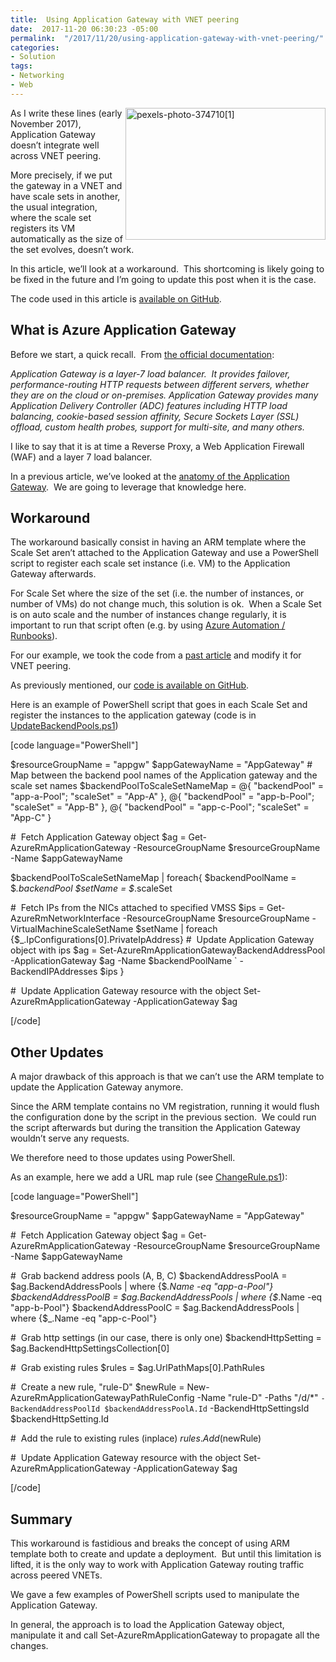 ```yaml
---
title:  Using Application Gateway with VNET peering
date:  2017-11-20 06:30:23 -05:00
permalink:  "/2017/11/20/using-application-gateway-with-vnet-peering/"
categories:
- Solution
tags:
- Networking
- Web
---
```

<a href="http://vincentlauzon.files.wordpress.com/2017/11/pexels-photo-3747101.jpg"><img style="border:0 currentcolor;float:right;display:inline;background-image:none;" title="pexels-photo-374710[1]" src="http://vincentlauzon.files.wordpress.com/2017/11/pexels-photo-3747101_thumb.jpg" alt="pexels-photo-374710[1]" width="320" height="211" align="right" border="0" /></a>As I write these lines (early November 2017), Application Gateway doesn’t integrate well across VNET peering.

More precisely, if we put the gateway in a VNET and have scale sets in another, the usual integration, where the scale set registers its VM automatically as the size of the set evolves, doesn’t work.

In this article, we’ll look at a workaround.  This shortcoming is likely going to be fixed in the future and I’m going to update this post when it is the case.

The code used in this article is <a href="https://github.com/vplauzon/app-gateway/tree/master/multi-vnets-vmss" target="_blank" rel="noopener">available on GitHub</a>.
<h2>What is Azure Application Gateway</h2>
Before we start, a quick recall.  From <a href="https://docs.microsoft.com/en-us/azure/application-gateway/application-gateway-create-gateway-arm">the official documentation</a>:

<em>Application Gateway is a layer-7 load balancer.  It provides failover, performance-routing HTTP requests between different servers, whether they are on the cloud or on-premises. Application Gateway provides many Application Delivery Controller (ADC) features including HTTP load balancing, cookie-based session affinity, Secure Sockets Layer (SSL) offload, custom health probes, support for multi-site, and many others.</em>

I like to say that it is at time a Reverse Proxy, a Web Application Firewall (WAF) and a layer 7 load balancer.

In a previous article, we’ve looked at the <a href="https://vincentlauzon.com/2017/07/17/azure-application-gateway-anatomy/">anatomy of the Application Gateway</a>.  We are going to leverage that knowledge here.
<h2>Workaround</h2>
The workaround basically consist in having an ARM template where the Scale Set aren’t attached to the Application Gateway and use a PowerShell script to register each scale set instance (i.e. VM) to the Application Gateway afterwards.

For Scale Set where the size of the set (i.e. the number of instances, or number of VMs) do not change much, this solution is ok.  When a Scale Set is on auto scale and the number of instances change regularly, it is important to run that script often (e.g. by using <a href="https://vincentlauzon.com/2015/11/01/azure-runbook-a-complete-simple-example/">Azure Automation / Runbooks</a>).

For our example, we took the code from a <a href="https://vincentlauzon.com/2017/05/08/url-routing-with-azure-application-gateway/">past article</a> and modify it for VNET peering.

As previously mentioned, our <a href="https://github.com/vplauzon/app-gateway/tree/master/multi-vnets-vmss" target="_blank" rel="noopener">code is available on GitHub</a>.

Here is an example of PowerShell script that goes in each Scale Set and register the instances to the application gateway (code is in <a href="https://github.com/vplauzon/app-gateway/blob/master/multi-vnets-vmss/UpdateBackendPools.ps1" target="_blank" rel="noopener">UpdateBackendPools.ps1</a>)

[code language="PowerShell"]

$resourceGroupName = &quot;appgw&quot;
$appGatewayName = &quot;AppGateway&quot;
#  Map between the backend pool names of the Application gateway and the scale set names
$backendPoolToScaleSetNameMap = @{
&quot;backendPool&quot; = &quot;app-a-Pool&quot;;
&quot;scaleSet&quot; = &quot;App-A&quot;
},
@{
&quot;backendPool&quot; = &quot;app-b-Pool&quot;;
&quot;scaleSet&quot; = &quot;App-B&quot;
},
@{
&quot;backendPool&quot; = &quot;app-c-Pool&quot;;
&quot;scaleSet&quot; = &quot;App-C&quot;
}

#  Fetch Application Gateway object
$ag = Get-AzureRmApplicationGateway -ResourceGroupName $resourceGroupName -Name $appGatewayName

$backendPoolToScaleSetNameMap | foreach{
$backendPoolName = $_.backendPool
$setName = $_.scaleSet

#  Fetch IPs from the NICs attached to specified VMSS
$ips = Get-AzureRmNetworkInterface -ResourceGroupName $resourceGroupName -VirtualMachineScaleSetName $setName |
foreach {$_.IpConfigurations[0].PrivateIpAddress}
#  Update Application Gateway object with ips
$ag = Set-AzureRmApplicationGatewayBackendAddressPool -ApplicationGateway $ag -Name $backendPoolName `
-BackendIPAddresses $ips
}

#  Update Application Gateway resource with the object
Set-AzureRmApplicationGateway -ApplicationGateway $ag

[/code]

<h2>Other Updates</h2>
A major drawback of this approach is that we can’t use the ARM template to update the Application Gateway anymore.

Since the ARM template contains no VM registration, running it would flush the configuration done by the script in the previous section.  We could run the script afterwards but during the transition the Application Gateway wouldn’t serve any requests.

We therefore need to those updates using PowerShell.

As an example, here we add a URL map rule (see <a href="https://github.com/vplauzon/app-gateway/blob/master/multi-vnets-vmss/ChangeRule.ps1" target="_blank" rel="noopener">ChangeRule.ps1</a>):

[code language="PowerShell"]

$resourceGroupName = &quot;appgw&quot;
$appGatewayName = &quot;AppGateway&quot;

#  Fetch Application Gateway object
$ag = Get-AzureRmApplicationGateway -ResourceGroupName $resourceGroupName -Name $appGatewayName

#  Grab backend address pools (A, B, C)
$backendAddressPoolA = $ag.BackendAddressPools | where {$_.Name -eq &quot;app-a-Pool&quot;}
$backendAddressPoolB = $ag.BackendAddressPools | where {$_.Name -eq &quot;app-b-Pool&quot;}
$backendAddressPoolC = $ag.BackendAddressPools | where {$_.Name -eq &quot;app-c-Pool&quot;}

#  Grab http settings (in our case, there is only one)
$backendHttpSetting = $ag.BackendHttpSettingsCollection[0]

#  Grab existing rules
$rules = $ag.UrlPathMaps[0].PathRules

#  Create a new rule, &quot;rule-D&quot;
$newRule = New-AzureRmApplicationGatewayPathRuleConfig -Name &quot;rule-D&quot; -Paths &quot;/d/*&quot; `
-BackendAddressPoolId $backendAddressPoolA.Id `
-BackendHttpSettingsId $backendHttpSetting.Id

#  Add the rule to existing rules (inplace)
$rules.Add($newRule)

#  Update Application Gateway resource with the object
Set-AzureRmApplicationGateway -ApplicationGateway $ag

[/code]

<h2>Summary</h2>
This workaround is fastidious and breaks the concept of using ARM template both to create and update a deployment.  But until this limitation is lifted, it is the only way to work with Application Gateway routing traffic across peered VNETs.

We gave a few examples of PowerShell scripts used to manipulate the Application Gateway.

In general, the approach is to load the Application Gateway object, manipulate it and call Set-AzureRmApplicationGateway to propagate all the changes.
